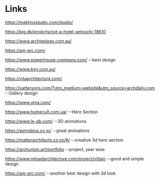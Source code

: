 # Links
https://makhnostudio.com/studio/

https://big.dk/projects/not-a-hotel-setouchi-18610

https://www.archipelago.com.au/

https://am-arc.com/

https://www.powerhouse-company.com/ --best design

https://www.bvn.com.au/

https://vitaarchitecture.com/

https://pattersons.com/?utm_medium=website&utm_source=archdaily.com --Gallery design

https://www.oma.com/

https://www.homecult.com.ua/ --Hero Section

https://www.le-qb.com/ --3D animations

https://asmobius.co.jp/ --great animations

https://matterarchitects.co.nz/#/ --creative 3d hero section

https://archunion.art/portfolio --project, year wise

https://www.reloadarchitecture.com/project/villam --good and simple design

https://am-arc.com/ --another best design with 3d look
